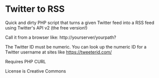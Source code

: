 # Twitter to RSS
Quick and dirty PHP script that turns a given Twitter feed into a RSS feed using Twitter's API v2 (the free version!)

Call it from a browser like: http://yourserver/yourpath?<numerictwitterid>

The Twitter ID must be numeric. You can look up the numeric ID for a Twitter username at sites like https://tweeterid.com/

Requires PHP CURL

License is Creative Commons